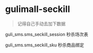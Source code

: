 # gulimall-seckill

> 记得自己手动去加下数据

guli_sms.sms_seckill_session 秒杀场次表

guli_sms.sms_seckill_sku 秒杀商品绑定